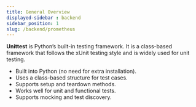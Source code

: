 ```yaml
---
title: General Overview
displayed-sidebar : backend
sidebar_position: 1
slug: /backend/prometheus
---
```


**Unittest** is Python’s built-in testing framework. It is a class-based framework that follows the xUnit testing style and is widely used for unit testing.

- Built into Python (no need for extra installation).
- Uses a class-based structure for test cases.
- Supports setup and teardown methods.
- Works well for unit and functional tests.
- Supports mocking and test discovery.